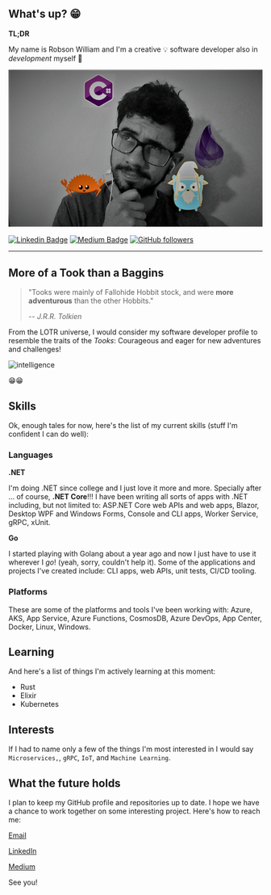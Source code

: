 ## What's up? :grin:

**TL;DR**

My name is Robson William and I'm a creative :bulb: software developer also in *development* myself :hammer:

![](https://raw.githubusercontent.com/RWillup/Mithrandir/master/assets/images/github_readme_sm.png)

[![Linkedin Badge](https://img.shields.io/badge/-Anurag%20Singh-blue?style=social&logo=Linkedin&logoColor=blue&link=https://www.linkedin.com/in/rwillup/)](https://www.linkedin.com/in/rwillup/) [![Medium Badge](http://img.shields.io/badge/-@rwillup-1ca0f1?style=social&logo=Medium&logoColor=black&link=https://medium.com/@rwillup)](https://medium.com/@rwillup) [![GitHub followers](https://img.shields.io/github/followers/rwillup?label=Follow&style=social)](https://github.com/rwillup/?tab=follow)

---

## More of a Took than a Baggins

> "Tooks were mainly of Fallohide Hobbit stock, and were **more adventurous** than the other Hobbits."
>
> -- <cite>J.R.R. Tolkien</cite>

From the LOTR universe, I would consider my software developer profile to resemble the traits of the *Tooks*: Courageous and eager for new adventures and challenges!

![intelligence](https://media.giphy.com/media/dgUu3sizWUWFG/giphy.gif)

:grin::grin:

## Skills

Ok, enough tales for now, here's the list of my current skills (stuff I'm confident I can do well):

### Languages

 **.NET**
 
I'm doing .NET since college and I just love it more and more. Specially after ... of course, **.NET Core**!!! I have been writing all sorts of apps with .NET including, but not limited to: ASP.NET Core web APIs and web apps, Blazor, Desktop WPF and Windows Forms, Console and CLI apps, Worker Service, gRPC, xUnit.
  
 **Go**

I started playing with Golang about a year ago and now I just have to use it wherever I *go*! (yeah, sorry, couldn't help it). Some of the applications and projects I've created include: CLI apps, web APIs, unit tests, CI/CD tooling.

### Platforms

These are some of  the platforms and tools I've been working with: Azure, AKS, App Service, Azure Functions, CosmosDB, Azure DevOps, App Center, Docker, Linux, Windows.

## Learning

And here's a list of things I'm actively learning at this moment:

* Rust
* Elixir
* Kubernetes

## Interests 

If I had to name only a few of the things I'm most interested in I would say `Microservices,`, `gRPC`, `IoT`, and `Machine Learning`. 

## What the future holds

I plan to keep my GitHub profile and repositories up to date. I hope we have a chance to work together on some interesting project. Here's how to reach me:

[Email](mailto:r.willup@hotmail.com)

[LinkedIn](https://www.linkedin.com/in/robson-william-45b884170/)

[Medium](https://medium.com/@rwillup)

See you!
